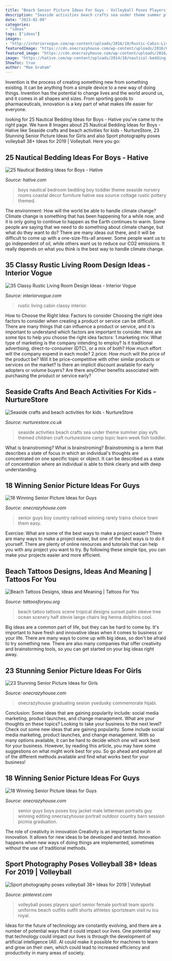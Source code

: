 ```yaml
---
title: "Beach Senior Picture Ideas For Guys - Volleyball Poses Players Sport Senior Female Portrait Team Sports Uniforms Beach Outfits Outfit Shorts Athletes Sportsteam Visit Ru Icu Royal"
description: "Seaside activities beach crafts sea under theme summer play eyfs themed children craft nurturestore camp topic learn week fish toddler"
date: "2023-02-09"
categories:
- "ideas"
tags: ["ideas"]
images:
- "http://interiorvogue.com/wp-content/uploads/2016/10/Rustic-Cabin-Living-Room-Design-Ideas.jpg"
featuredImage: "https://cdn.onecrazyhouse.com/wp-content/uploads/2016/08/letterman-jacket-photo.jpg"
featured_image: "https://cdn.onecrazyhouse.com/wp-content/uploads/2016/08/im-done-pose-682x1024.jpg"
image: "https://hative.com/wp-content/uploads/2014/10/nautical-bedding-ideas/9-nautical-bedding-ideas-for-boys.jpg"
ShowToc: true
author: "Mae Graham"
---
```



Invention is the process of creating something new from something existing. It can be anything from a simple device to a new way of doing things. Invention has the potential to change lives and the world around us, and it comes in all shapes and sizes. From sporting goods to pharmaceuticals, innovation is a key part of what makes life easier for everyone.

	

		
looking for 25 Nautical Bedding Ideas for Boys - Hative you've came to the right page. We have 8 Images about 25 Nautical Bedding Ideas for Boys - Hative like Seaside crafts and beach activities for kids - NurtureStore, 23 Stunning Senior Picture Ideas for Girls and also Sport photography poses volleyball 38+ Ideas for 2019 | Volleyball. Here you go:
		
    
## 25 Nautical Bedding Ideas For Boys - Hative

<img loading=lazy src="https://hative.com/wp-content/uploads/2014/10/nautical-bedding-ideas/9-nautical-bedding-ideas-for-boys.jpg" onerror="this.onerror=null;this.src='https://tse1.mm.bing.net/th?id=OIP.iB-csHMmew_U_c2EmHUg0AHaJc&amp;pid=15.1';" alt="25 Nautical Bedding Ideas for Boys - Hative">

_Source: hative.com_

>boys nautical bedroom bedding boy toddler theme seaside nursery rooms coastal decor furniture hative sea source cottage rustic pottery themed. 

	

The environment: How will the world be able to handle climate change?
Climate change is something that has been happening for a while now, and it is only going to continue to happen as the Earth continues to warm. Some people are saying that we need to do something about climate change, but what do they want to do? There are many ideas out there, and it will be difficult to come up with a one-size-fits-all answer. Some people want us to go independent of oil, while others want us to reduce our CO2 emissions. It really depends on what you think is the best way to handle climate change.

    
## 35 Classy Rustic Living Room Design Ideas - Interior Vogue

<img loading=lazy src="http://interiorvogue.com/wp-content/uploads/2016/10/Rustic-Cabin-Living-Room-Design-Ideas.jpg" onerror="this.onerror=null;this.src='https://tse3.mm.bing.net/th?id=OIP.seyl_pMPF6u8PxhEzMGSJwHaLH&amp;pid=15.1';" alt="35 Classy Rustic Living Room Design Ideas - Interior Vogue">

_Source: interiorvogue.com_

>rustic living cabin classy interior. 

	

How to Choose the Right Idea: Factors to consider
Choosing the right idea factors to consider when creating a product or service can be difficult. There are many things that can influence a product or service, and it is important to understand which factors are important to consider. Here are some tips to help you choose the right idea factors:
1.marketing mix: What type of marketing is the company intending to employ? Is it traditional advertising, direct-to-consumer (DTC), or a mix of both? How much effort will the company expend in each mode?
2.price: How much will the price of the product be? Will it be price-competitive with other similar products or services on the market? Is there an implicit discount available for early adopters or volume buyers? Are there anyOther benefits associated with purchasing the product or service early?

    
## Seaside Crafts And Beach Activities For Kids - NurtureStore

<img loading=lazy src="http://nurturestore.co.uk/wp-content/uploads/2016/05/seaside-theme-activities.png" onerror="this.onerror=null;this.src='https://tse1.mm.bing.net/th?id=OIP.ZUEGO82TVX2xJKXmk9DgPwAAAA&amp;pid=15.1';" alt="Seaside crafts and beach activities for kids - NurtureStore">

_Source: nurturestore.co.uk_

>seaside activities beach crafts sea under theme summer play eyfs themed children craft nurturestore camp topic learn week fish toddler. 

	

What is brainstroming?
What is brainstroming? Brainstroming is a term that describes a state of focus in which an individual's thoughts are concentrated on one specific topic or object. It can be described as a state of concentration where an individual is able to think clearly and with deep understanding.

    
## 18 Winning Senior Picture Ideas For Guys

<img loading=lazy src="https://cdn.onecrazyhouse.com/wp-content/uploads/2016/08/railroad-picture.jpg" onerror="this.onerror=null;this.src='https://tse1.mm.bing.net/th?id=OIP.fEoiSz3WgW7RKipTkCAU8AHaLI&amp;pid=15.1';" alt="18 Winning Senior Picture Ideas for Guys">

_Source: onecrazyhouse.com_

>senior guys boy country railroad winning rarely trains choice town them easy. 

	

Exercise: What are some of the best ways to make a project easier?
There are many ways to make a project easier, but one of the best ways is to do it yourself. There are plenty of online resources and tutorials that can help you with any project you want to try. By following these simple tips, you can make your projects easier and more efficient.

    
## Beach Tattoos Designs, Ideas And Meaning | Tattoos For You

<img loading=lazy src="https://www.tattoosforyou.org/wp-content/uploads/2016/05/Beach-Tattoo.jpg" onerror="this.onerror=null;this.src='https://tse2.mm.bing.net/th?id=OIP.s7TC-xppPvAe54Dv2gd_mgHaMr&amp;pid=15.1';" alt="Beach Tattoos Designs, Ideas and Meaning | Tattoos For You">

_Source: tattoosforyou.org_

>beach tattoo tattoos scene tropical designs sunset palm sleeve tree ocean scenery half stevie lange chairs leg henna dolphins cool. 

	

Big ideas are a common part of life, but they can be hard to come by. It's important to have fresh and innovative ideas when it comes to business or your life. There are many ways to come up with big ideas, so don't be afraid to try something new. There are also many companies that offer creativity and brainstorming tools, so you can get started on your big ideas right away.

    
## 23 Stunning Senior Picture Ideas For Girls

<img loading=lazy src="https://cdn.onecrazyhouse.com/wp-content/uploads/2016/08/im-done-pose-682x1024.jpg" onerror="this.onerror=null;this.src='https://tse4.mm.bing.net/th?id=OIP.SXjYwQxXzHOD-qKXEz1M_AHaLH&amp;pid=15.1';" alt="23 Stunning Senior Picture Ideas for Girls">

_Source: onecrazyhouse.com_

>onecrazyhouse graduating sesion ysedusky commemorate hijabi. 

	

Conclusion: Some ideas that are gaining popularity include: social media marketing, product launches, and change management. What are your thoughts on these topics?
Looking to take your business to the next level? Check out some new ideas that are gaining popularity. Some include social media marketing, product launches, and change management. With so many options available, it can be hard to decide which one will work best for your business. However, by reading this article, you may have some suggestions on what might work best for you. So go ahead and explore all of the different methods available and find what works best for your business!

    
## 18 Winning Senior Picture Ideas For Guys

<img loading=lazy src="https://cdn.onecrazyhouse.com/wp-content/uploads/2016/08/letterman-jacket-photo.jpg" onerror="this.onerror=null;this.src='https://tse4.mm.bing.net/th?id=OIP.hPQyPk2t_Sfr6Z6wb6BQwQHaLH&amp;pid=15.1';" alt="18 Winning Senior Picture Ideas for Guys">

_Source: onecrazyhouse.com_

>senior guys boys poses boy jacket male letterman portraits guy winning editing onecrazyhouse portrait outdoor country barn session picmia graduation. 

	

The role of creativity in innovation
Creativity is an important factor in innovation. It allows for new ideas to be developed and tested. Innovation happens when new ways of doing things are implemented, sometimes without the use of traditional methods.

    
## Sport Photography Poses Volleyball 38+ Ideas For 2019 | Volleyball

<img loading=lazy src="https://i.pinimg.com/736x/c1/96/b5/c196b5d5d9015df0cd9622862f3ffacc.jpg" onerror="this.onerror=null;this.src='https://tse2.mm.bing.net/th?id=OIP.hNf26K6ooyCbF5Hyf9QexQAAAA&amp;pid=15.1';" alt="Sport photography poses volleyball 38+ Ideas for 2019 | Volleyball">

_Source: pinterest.com_

>volleyball poses players sport senior female portrait team sports uniforms beach outfits outfit shorts athletes sportsteam visit ru icu royal. 

	

Ideas for the future of technology are constantly evolving, and there are a number of potential ways that it could impact our lives. One potential way that technology could impact our lives is through the development of artificial intelligence (AI). AI could make it possible for machines to learn and grow on their own, which could lead to increased efficiency and productivity in many areas of society.

